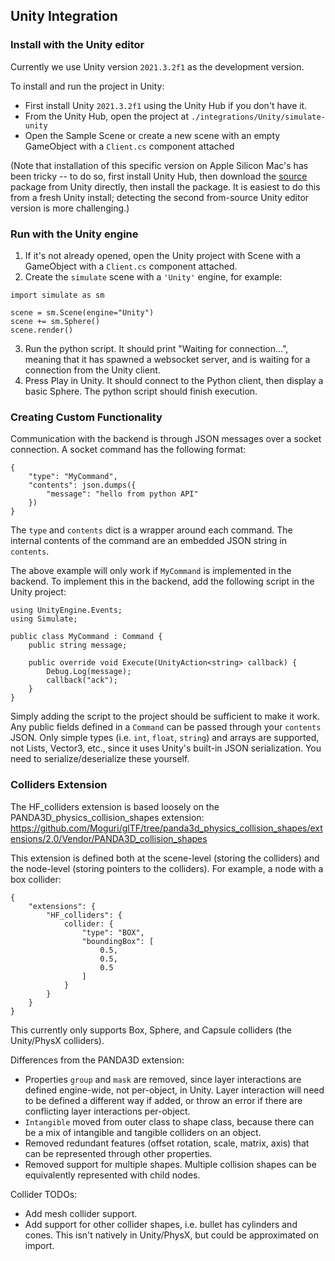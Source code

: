 ## Unity Integration

### Install with the Unity editor
Currently we use Unity version `2021.3.2f1` as the development version.

To install and run the project in Unity:
- First install Unity `2021.3.2f1` using the Unity Hub if you don't have it. 
- From the Unity Hub, open the project at `./integrations/Unity/simulate-unity`
- Open the Sample Scene or create a new scene with an empty GameObject with a `Client.cs` component attached

(Note that installation of this specific version on Apple Silicon Mac's has been tricky -- to do so, first install Unity Hub, then download the [source](https://unity3d.com/get-unity/download/archive) package from Unity directly, then install the package. 
It is easiest to do this from a fresh Unity install; detecting the second from-source Unity editor version is more challenging.)

### Run with the Unity engine
1. If it's not already opened, open the Unity project with Scene with a GameObject with a `Client.cs` component attached.
2. Create the `simulate` scene with a `'Unity'` engine, for example:
```
import simulate as sm

scene = sm.Scene(engine="Unity")
scene += sm.Sphere()
scene.render()
```
3. Run the python script. It should print "Waiting for connection...", meaning that it has spawned a websocket server, and is waiting for a connection from the Unity client.
4. Press Play in Unity. It should connect to the Python client, then display a basic Sphere. The python script should finish execution.

### Creating Custom Functionality
Communication with the backend is through JSON messages over a socket connection. A socket command has the following format:
```
{
    "type": "MyCommand",
    "contents": json.dumps({
        "message": "hello from python API"
    })
}
```
The `type` and `contents` dict is a wrapper around each command. The internal contents of the command are an embedded JSON string in `contents`.

The above example will only work if `MyCommand` is implemented in the backend. To implement this in the backend, add the following script in the Unity project:
```
using UnityEngine.Events;
using Simulate;

public class MyCommand : Command {
    public string message;
    
    public override void Execute(UnityAction<string> callback) {
        Debug.Log(message);
        callback("ack");
    }
}
```

Simply adding the script to the project should be sufficient to make it work. Any public fields defined in a `Command` can be passed through your `contents` JSON. Only simple types (i.e. `int`, `float`, `string`) and arrays are supported, not Lists, Vector3, etc., since it uses Unity's built-in JSON serialization. You need to serialize/deserialize these yourself.

### Colliders Extension
The HF_colliders extension is based loosely on the PANDA3D_physics_collision_shapes extension: https://github.com/Moguri/glTF/tree/panda3d_physics_collision_shapes/extensions/2.0/Vendor/PANDA3D_collision_shapes

This extension is defined both at the scene-level (storing the colliders) and the node-level (storing pointers to the colliders). For example, a node with a box collider:
```
{
    "extensions": {
        "HF_colliders": {
            collider: {
                "type": "BOX",
                "boundingBox": [
                    0.5,
                    0.5,
                    0.5
                ]
            }
        }
    }
}
```

This currently only supports Box, Sphere, and Capsule colliders (the Unity/PhysX colliders).

Differences from the PANDA3D extension:
- Properties `group` and `mask` are removed, since layer interactions are defined engine-wide, not per-object, in Unity. Layer interaction will need to be defined a different way if added, or throw an error if there are conflicting layer interactions per-object.
- `Intangible` moved from outer class to shape class, because there can be a mix of intangible and tangible colliders on an object.
- Removed redundant features (offset rotation, scale, matrix, axis) that can be represented through other properties.
- Removed support for multiple shapes. Multiple collision shapes can be equivalently represented with child nodes.

Collider TODOs:
- Add mesh collider support.
- Add support for other collider shapes, i.e. bullet has cylinders and cones. This isn't natively in Unity/PhysX, but could be approximated on import.
